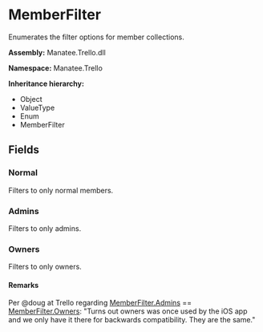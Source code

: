 # MemberFilter

Enumerates the filter options for member collections.

**Assembly:** Manatee.Trello.dll

**Namespace:** Manatee.Trello

**Inheritance hierarchy:**

- Object
- ValueType
- Enum
- MemberFilter

## Fields

### Normal

Filters to only normal members.

### Admins

Filters to only admins.

### Owners

Filters to only owners.

#### Remarks

Per @doug at Trello regarding [MemberFilter.Admins](MemberFilter#admins) == [MemberFilter.Owners](MemberFilter#owners): &quot;Turns out owners was once used by the iOS app and we only have it there for backwards compatibility. They are the same.&quot;

